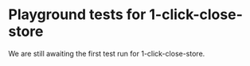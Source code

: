 # Playground tests for 1-click-close-store
We are still awaiting the first test run for 1-click-close-store.

